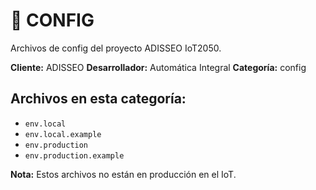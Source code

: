 # 📂 CONFIG

Archivos de config del proyecto ADISSEO IoT2050.

**Cliente:** ADISSEO
**Desarrollador:** Automática Integral
**Categoría:** config

## Archivos en esta categoría:

- `env.local`
- `env.local.example`
- `env.production`
- `env.production.example`

**Nota:** Estos archivos no están en producción en el IoT.